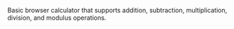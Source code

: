 Basic browser calculator that supports addition, subtraction, multiplication, division, and modulus operations.
